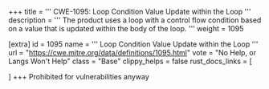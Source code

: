 +++
title = '''
CWE-1095: Loop Condition Value Update within the Loop
'''
description	= '''
The product uses a loop with a control flow condition based on a value that is updated within the body of the loop.
'''
weight = 1095

[extra]
id = 1095
name = '''
Loop Condition Value Update within the Loop
'''
url = "https://cwe.mitre.org/data/definitions/1095.html"
vote = "No Help, or Langs Won't Help"
class = "Base"
clippy_helps = false
rust_docs_links = [
	
]
+++
Prohibited for vulnerabilities anyway